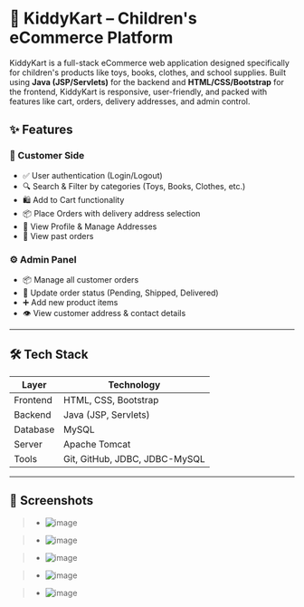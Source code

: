 # 🛒 KiddyKart – Children's eCommerce Platform

KiddyKart is a full-stack eCommerce web application designed specifically for children's products like toys, books, clothes, and school supplies. Built using **Java (JSP/Servlets)** for the backend and **HTML/CSS/Bootstrap** for the frontend, KiddyKart is responsive, user-friendly, and packed with features like cart, orders, delivery addresses, and admin control.

## ✨ Features

### 🧸 Customer Side
- ✅ User authentication (Login/Logout)
- 🔍 Search & Filter by categories (Toys, Books, Clothes, etc.)
- 🛍 Add to Cart functionality
- 📦 Place Orders with delivery address selection
- 👤 View Profile & Manage Addresses
- 📝 View past orders

### ⚙️ Admin Panel
- 📦 Manage all customer orders
- 🚚 Update order status (Pending, Shipped, Delivered)
- ➕ Add new product items
- 👁 View customer address & contact details

---

## 🛠 Tech Stack

| Layer        | Technology                      |
|--------------|----------------------------------|
| Frontend     | HTML, CSS, Bootstrap             |
| Backend      | Java (JSP, Servlets)             |
| Database     | MySQL                            |
| Server       | Apache Tomcat                    |
| Tools        | Git, GitHub, JDBC, JDBC-MySQL    |

---

## 📸 Screenshots

> - ![image](https://github.com/user-attachments/assets/270cb12e-eda0-4b3b-9926-6c8b14e285be)

> - ![image](https://github.com/user-attachments/assets/6d320f04-e7ba-4a4c-ab06-253703969ceb)

> - ![image](https://github.com/user-attachments/assets/87c0e073-fa73-4872-8fde-919f2a8c771b)

> - ![image](https://github.com/user-attachments/assets/972040da-152f-4e51-85d1-843b631f1ad5)

> - ![image](https://github.com/user-attachments/assets/e88e0a43-a2e9-436a-922c-548aa17f4701)

